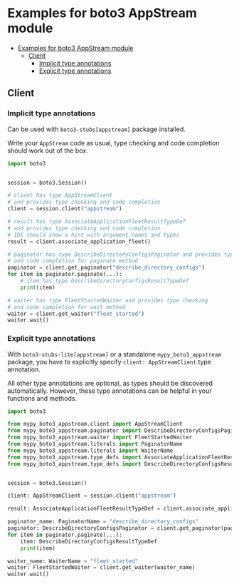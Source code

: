<a id="examples-for-boto3-appstream-module"></a>

# Examples for boto3 AppStream module

- [Examples for boto3 AppStream module](#examples-for-boto3-appstream-module)
  - [Client](#client)
    - [Implicit type annotations](#implicit-type-annotations)
    - [Explicit type annotations](#explicit-type-annotations)

<a id="client"></a>

## Client

<a id="implicit-type-annotations"></a>

### Implicit type annotations

Can be used with `boto3-stubs[appstream]` package installed.

Write your `AppStream` code as usual, type checking and code completion should
work out of the box.

```python
import boto3


session = boto3.Session()

# client has type AppStreamClient
# and provides type checking and code completion
client = session.client("appstream")

# result has type AssociateApplicationFleetResultTypeDef
# and provides type checking and code completion
# IDE should show a hint with argument names and types
result = client.associate_application_fleet()

# paginator has type DescribeDirectoryConfigsPaginator and provides type checking
# and code completion for paginate method
paginator = client.get_paginator("describe_directory_configs")
for item in paginator.paginate(...):
    # item has type DescribeDirectoryConfigsResultTypeDef
    print(item)

# waiter has type FleetStartedWaiter and provides type checking
# and code completion for wait method
waiter = client.get_waiter("fleet_started")
waiter.wait()
```

<a id="explicit-type-annotations"></a>

### Explicit type annotations

With `boto3-stubs-lite[appstream]` or a standalone `mypy_boto3_appstream`
package, you have to explicitly specify `client: AppStreamClient` type
annotation.

All other type annotations are optional, as types should be discovered
automatically. However, these type annotations can be helpful in your functions
and methods.

```python
import boto3

from mypy_boto3_appstream.client import AppStreamClient
from mypy_boto3_appstream.paginator import DescribeDirectoryConfigsPaginator
from mypy_boto3_appstream.waiter import FleetStartedWaiter
from mypy_boto3_appstream.literals import PaginatorName
from mypy_boto3_appstream.literals import WaiterName
from mypy_boto3_appstream.type_defs import AssociateApplicationFleetResultTypeDef
from mypy_boto3_appstream.type_defs import DescribeDirectoryConfigsResultTypeDef


session = boto3.Session()

client: AppStreamClient = session.client("appstream")

result: AssociateApplicationFleetResultTypeDef = client.associate_application_fleet()

paginator_name: PaginatorName = "describe_directory_configs"
paginator: DescribeDirectoryConfigsPaginator = client.get_paginator(paginator_name)
for item in paginator.paginate(...):
    item: DescribeDirectoryConfigsResultTypeDef
    print(item)

waiter_name: WaiterName = "fleet_started"
waiter: FleetStartedWaiter = client.get_waiter(waiter_name)
waiter.wait()
```
